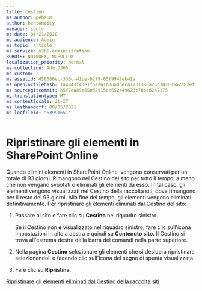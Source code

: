 ```yaml
---
title: Cestino
ms.author: pebaum
author: bentoncity
manager: scotv
ms.date: 04/21/2020
ms.audience: Admin
ms.topic: article
ms.service: o365-administration
ROBOTS: NOINDEX, NOFOLLOW
localization_priority: Normal
ms.collection: Adm_O365
ms.custom: ''
ms.assetid: 456586ec-330c-41be-b2f9-65f9947eb41a
ms.openlocfilehash: 1a4843f43e1f5a261b06a0beca1231380a25c302605a2a82ef7143791f2964e5
ms.sourcegitcommit: b5f7da89a650d2915dc652449623c78be6247175
ms.translationtype: MT
ms.contentlocale: it-IT
ms.lasthandoff: 08/05/2021
ms.locfileid: "53991651"
---
```

# <a name="restore-items-in-sharepoint-online"></a>Ripristinare gli elementi in SharePoint Online

Quando elimini elementi in SharePoint Online, vengono conservati per un totale di 93 giorni. Rimangono nel Cestino del sito per tutto il tempo, a meno che non vengano svuotati o eliminati gli elementi da esso. In tal caso, gli elementi vengono visualizzati nel Cestino della raccolta siti, dove rimangono per il resto dei 93 giorni. Alla fine del tempo, gli elementi vengono eliminati definitivamente. Per ripristinare gli elementi eliminati dal Cestino del sito:
  
1. Passare al sito e fare clic su **Cestino** nel riquadro sinistro. 
    
    Se il Cestino non **è** visualizzato nel riquadro sinistro, fare clic sull'icona Impostazioni in alto a destra e quindi su **Contenuto sito.** Il Cestino si trova all'estrema destra della barra dei comandi nella parte superiore.
    
2. Nella pagina **Cestino** selezionare gli elementi che si desidera ripristinare selezionandoli e facendo clic sull'icona del segno di spunta visualizzata. 
    
3. Fare clic su **Ripristina**.
    
[Ripristinare gli elementi eliminati dal Cestino della raccolta siti](https://support.microsoft.com/office/restore-items-in-the-recycle-bin-that-were-deleted-from-sharepoint-or-teams-6df466b6-55f2-4898-8d6e-c0dff851a0be)
  

